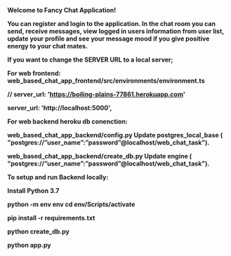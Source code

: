 <b>Welcome to Fancy Chat Application!

You can register and login to the application. In the chat room you can send, receive messages, view logged in users information from user list, update your profile and see your message mood if you give positive energy to your chat mates.

If you want to change the SERVER URL to a local server;

For web frontend:
web_based_chat_app_frontend/src/environments/environment.ts

// server_url: 'https://boiling-plains-77861.herokuapp.com'

server_url: 'http://localhost:5000',

For web backend heroku db conenction:

web_based_chat_app_backend/config.py Update postgres_local_base ( "postgres://”user_name”:”password”@localhost/web_chat_task").

web_based_chat_app_backend/create_db.py Update engine ( "postgres://”user_name”:”password”@localhost/web_chat_task").


To setup and run Backend locally:

Install Python 3.7

python -m env env cd env/Scripts/activate

pip install -r requirements.txt

python create_db.py

python app.py
